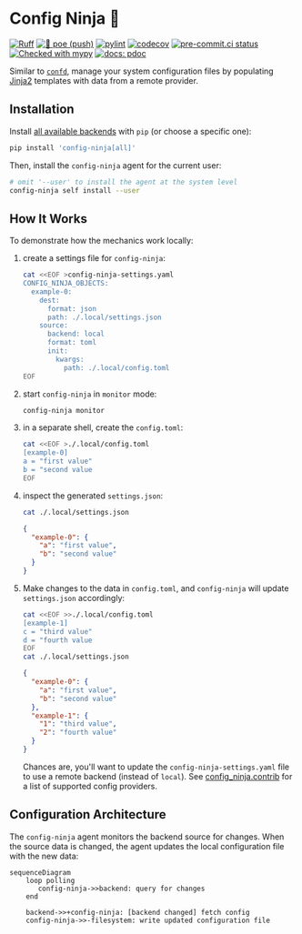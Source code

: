 # Config Ninja 🥷

[![Ruff](https://img.shields.io/endpoint?url=https://raw.githubusercontent.com/astral-sh/ruff/main/assets/badge/v2.json)](https://github.com/astral-sh/ruff)
[![🎨 poe (push)](https://github.com/bryant-finney/config-ninja/actions/workflows/push-poe.yaml/badge.svg)](https://github.com/bryant-finney/config-ninja/actions/workflows/push-poe.yaml)
[![pylint](https://bryant-finney.github.io/config-ninja/reports/pylint.svg)](https://bryant-finney.github.io/config-ninja/reports/pylint-report.txt)
[![codecov](https://codecov.io/gh/bryant-finney/config-ninja/graph/badge.svg?token=R3DFDSNK9U)](https://codecov.io/gh/bryant-finney/config-ninja)
[![pre-commit.ci status](https://results.pre-commit.ci/badge/github/bryant-finney/config-ninja/main.svg)](https://results.pre-commit.ci/latest/github/bryant-finney/config-ninja/main)
[![Checked with mypy](https://www.mypy-lang.org/static/mypy_badge.svg)](https://bryant-finney.github.io/config-ninja/reports/mypy-html)
[![docs: pdoc](https://img.shields.io/badge/docs-pdoc-blueviolet?logo=github)](https://bryant-finney.github.io/config-ninja/config_ninja.html)

Similar to [`confd`](https://github.com/kelseyhightower/confd), manage your system configuration files by populating [Jinja2](https://jinja.palletsprojects.com/en/3.1.x/) templates with data from a remote provider.

## Installation

Install [all available backends] with `pip` (or choose a specific one):

```sh
pip install 'config-ninja[all]'
```

Then, install the `config-ninja` agent for the current user:

```sh
# omit '--user' to install the agent at the system level
config-ninja self install --user
```

[all available backends]: https://bryant-finney.github.io/config-ninja/config_ninja/contrib.html#available-backends

## How It Works

To demonstrate how the mechanics work locally:

1. create a settings file for `config-ninja`:
   ```sh
   cat <<EOF >config-ninja-settings.yaml
   CONFIG_NINJA_OBJECTS:
     example-0:
       dest:
         format: json
         path: ./.local/settings.json
       source:
         backend: local
         format: toml
         init:
           kwargs:
             path: ./.local/config.toml
   EOF
   ```
2. start `config-ninja` in `monitor` mode:
   ```sh
   config-ninja monitor
   ```
3. in a separate shell, create the `config.toml`:
   ```sh
   cat <<EOF >./.local/config.toml
   [example-0]
   a = "first value"
   b = "second value
   EOF
   ```
4. inspect the generated `settings.json`:
   ```sh
   cat ./.local/settings.json
   ```
   ```json
   {
     "example-0": {
       "a": "first value",
       "b": "second value"
     }
   }
   ```
5. Make changes to the data in `config.toml`, and `config-ninja` will update `settings.json` accordingly:
   ```sh
   cat <<EOF >>./.local/config.toml
   [example-1]
   c = "third value"
   d = "fourth value
   EOF
   cat ./.local/settings.json
   ```
   ```json
   {
     "example-0": {
       "a": "first value",
       "b": "second value"
     },
     "example-1": {
       "1": "third value",
       "2": "fourth value"
     }
   }
   ```
   Chances are, you'll want to update the `config-ninja-settings.yaml` file to use a remote backend (instead of `local`). See [config_ninja.contrib](https://bryant-finney.github.io/config-ninja/config_ninja/contrib.html) for a list of supported config providers.

## Configuration Architecture

The `config-ninja` agent monitors the backend source for changes. When the source data is changed, the agent updates the local configuration file with the new data:

```mermaid
sequenceDiagram
    loop polling
       config-ninja->>backend: query for changes
    end

    backend->>+config-ninja: [backend changed] fetch config
    config-ninja->>-filesystem: write updated configuration file
```
